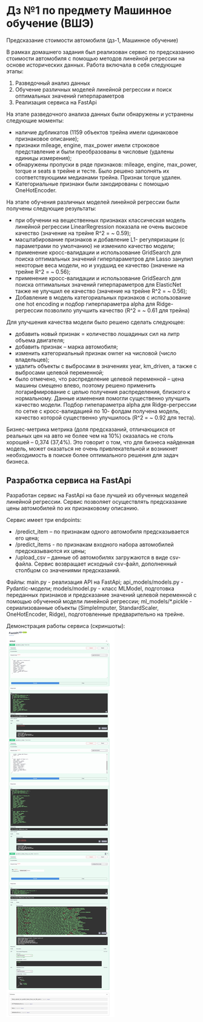 # Дз №1 по предмету Машинное обучение (ВШЭ)
Предсказание стоимости автомобиля (дз-1, Машинное обучение) 

В рамках домашнего задания был реализован сервис по предсказанию стоимости автомобиля с помощью методов линейной регрессии на основе исторических данных.
Работа включала в себя следующие этапы:
1.	 Разведочный анализ данных 
2.	 Обучение различных моделей линейной регрессии и поиск оптимальных значений гиперпараметров
3.	 Реализация сервиса на FastApi

На этапе разведочного анализа данных были обнаружены и устранены следующие моменты:
- наличие дубликатов (1159 объектов трейна имели одинаковое признаковое описание);
- признаки mileage, engine, max_power имели строковое представление и были преобразованы в числовые (удалены единицы измерения);
-  обнаружены пропуски в  ряде признаков: mileage, engine, max_power, torque и seats в трейне и тесте.  Было решено заполнять их соответствующими медианами трейна. Признак torque удален.
- Категориальные признаки были закодированы с помощью OneHotEncoder.

 На этапе обучения различных моделей линейной регрессии были получены следующие результаты:
- при обучении на вещественных признаках классическая модель линейной регрессии LinearRegression показала не очень высокое качество (значение на трейне R^2 = ~ 0.59);
- масштабирование признаков и добавление L1- регуляризации (с параметрами по умолчанию) не изменило качество модели;
- применение кросс-валидации и использование GridSearch для поиска оптимальных значений гиперпараметров для Lasso занулил некоторые веса модели, но и ухудшид ее качество (значение на трейне R^2 = ~ 0.56);
- применение кросс-валидации и использование GridSearch для поиска оптимальных значений гиперпараметров для ElasticNet также не улучшил ее качество (значение на трейне R^2 = ~ 0.56);
- Добавление в модель категориальных признаков с использование one hot encoding и подбор гиперпараметра alpha для Ridge-регрессии позволило улучшить качество (R^2 = ~ 0.61 для трейна)

Для улучшения качества модели было решено сделать следующее:
- добавить новый признак = количество лошадиных сил на литр объема двигателя;
- добавить признак – марка автомобиля;
- изменить категориальный признак owner на числовой (число владельцев);
- удалить объекты с выбросами в значениях  year, km_driven, а также с выбросами целевой переменной;
- было отмечено, что распределение целевой переменной – цена машины смещено влево, поэтому решено применить логарифмирование с целью получения распределения, близкого к нормальному.
Данные изменения помогли существенно улучшить качество модели. Подбор гипепараметра alpha для Ridge-регрессии по сетке с кросс-валидацией по 10- фолдам  получена модель, качество которой существенно улучшилось (R^2 = ~ 0.92 для теста).

Бизнес-метрика метрика (доля предсказаний, отличающихся от реальных цен на авто не более чем на 10%) оказалась не столь хорошей – 0,374 (37,4%). Это говорит о том, что для бизнеса найденная модель, может оказаться не очень привлекательной и возникнет необходимость в поиске более оптимального решения для задач бизнеса.

## Разработка сервиса на FastApi
Разработан сервис на FastApi на базе лучшей из обученных моделей линейной регрессии. Сервис позволяет осуществлять предсказание цены автомобилей по их признаковому описанию. 

Сервис имеет три endpoints:
- /predict_item – по признакам одного автомобиля предсказывается его цена;
- /predict_items - по признакам входного набора автомобилей предсказываются их цены;
- /upload_csv – данные об автомобилях загружаются в виде csv-файла. Сервис возвращает исходный csv-файл, дополненный столбцом со значениями предсказаний.

Файлы:
main.py - реализация API на FastApi;
api_models/models.py -  Pydantic-модели;
models/model.py - класс MLModel, подготовка переданных признаков и предсказание значений целевой переменной с помощью обученной модели линейной регрессии;
ml_models/*.pickle - сериализованные объекты (SimpleImputer, StandardScaler, OneHotEncoder, Ridge), подготовленные предварительно на трейне.

Демонстрация работы сервиса (скриншоты):
![Screenshot](FastApiScreen.png)

